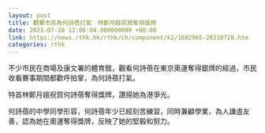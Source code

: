 ```yaml
---
layout: post
title: 觀賽市民為何詩蓓打氣　林鄭月娥祝賀奪得獎牌
date: 2021-07-28 12:06:04.000000000 +08:00
link: https://news.rthk.hk/rthk/ch/component/k2/1602965-20210728.htm
categories: rthk
---
```


不少市民在商場及康文署的體育館，觀看何詩蓓在東京奧運奪得銀牌的經過，市民收看賽事期間都歡呼拍掌，為何詩蓓打氣。

特首林鄭月娥祝賀何詩蓓奪得獎牌，讚揚她為港爭光。

何詩蓓的中學同學形容，何詩蓓年少已經刻苦練習，同時兼顧學業，為人謙虛友善，認為她在奧運奪得獎牌，反映了她的堅毅和努力。
